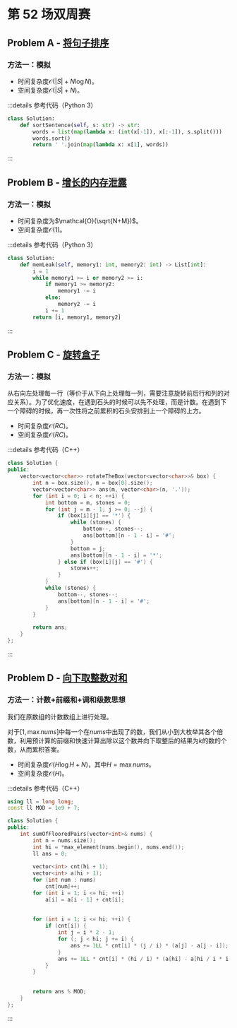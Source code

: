 # 第 52 场双周赛

## Problem A - [将句子排序](https://leetcode.cn/problems/sorting-the-sentence/)

### 方法一：模拟

- 时间复杂度$\mathcal{O}(|S|+N\log N)$。
- 空间复杂度$\mathcal{O}(|S|+N)$。

:::details 参考代码（Python 3）

```python
class Solution:
    def sortSentence(self, s: str) -> str:
        words = list(map(lambda x: (int(x[-1]), x[:-1]), s.split()))
        words.sort()
        return ' '.join(map(lambda x: x[1], words))
```

:::

## Problem B - [增长的内存泄露](https://leetcode.cn/problems/incremental-memory-leak/)

### 方法一：模拟

- 时间复杂度为$\mathcal{O}(\sqrt{N+M})$。
- 空间复杂度$\mathcal{O}(1)$。

:::details 参考代码（Python 3）

```python
class Solution:
    def memLeak(self, memory1: int, memory2: int) -> List[int]:
        i = 1
        while memory1 >= i or memory2 >= i:
            if memory1 >= memory2:
                memory1 -= i
            else:
                memory2 -= i
            i += 1
        return [i, memory1, memory2]
```

:::

## Problem C - [旋转盒子](https://leetcode.cn/problems/rotating-the-box/)

### 方法一：模拟

从右向左处理每一行（等价于从下向上处理每一列，需要注意旋转前后行和列的对应关系）。为了优化速度，在遇到石头的时候可以先不处理，而是计数。在遇到下一个障碍的时候，再一次性将之前累积的石头安排到上一个障碍的上方。

- 时间复杂度$\mathcal{O}(RC)$。
- 空间复杂度$\mathcal{O}(RC)$。

:::details 参考代码（C++）

```cpp
class Solution {
public:
    vector<vector<char>> rotateTheBox(vector<vector<char>>& box) {
        int n = box.size(), m = box[0].size();
        vector<vector<char>> ans(m, vector<char>(n, '.'));
        for (int i = 0; i < n; ++i) {
            int bottom = m, stones = 0;
            for (int j = m - 1; j >= 0; --j) {
                if (box[i][j] == '*') {
                    while (stones) {
                        bottom--, stones--;
                        ans[bottom][n - 1 - i] = '#';
                    }
                    bottom = j;
                    ans[bottom][n - 1 - i] = '*';
                } else if (box[i][j] == '#') {
                    stones++;
                }
            }
            while (stones) {
                bottom--, stones--;
                ans[bottom][n - 1 - i] = '#';
            }
        }
        
        return ans;
    }
};
```

:::

## Problem D - [向下取整数对和](https://leetcode.cn/problems/sum-of-floored-pairs/)

### 方法一：计数+前缀和+调和级数思想

我们在原数组的计数数组上进行处理。

对于$[1,\max{nums}]$中每一个在$nums$中出现了的数，我们从小到大枚举其各个倍数，利用预计算的前缀和快速计算出除以这个数并向下取整后的结果为$k$的数的个数，从而累积答案。

- 时间复杂度$\mathcal{O}(H\log H+N)$，其中$H=\max{nums}$。
- 空间复杂度$\mathcal{O}(H)$。

:::details 参考代码（C++）

```cpp
using ll = long long;
const ll MOD = 1e9 + 7;

class Solution {
public:
    int sumOfFlooredPairs(vector<int>& nums) {
        int n = nums.size();
        int hi = *max_element(nums.begin(), nums.end());
        ll ans = 0;
        
        vector<int> cnt(hi + 1);
        vector<int> a(hi + 1);
        for (int num : nums)
            cnt[num]++;
        for (int i = 1; i <= hi; ++i)
            a[i] = a[i - 1] + cnt[i];
        
        
        for (int i = 1; i <= hi; ++i) {
            if (cnt[i]) {
                int j = i * 2 - 1;
                for (; j < hi; j += i) {
                    ans += 1LL * cnt[i] * (j / i) * (a[j] - a[j - i]);
                }
                ans += 1LL * cnt[i] * (hi / i) * (a[hi] - a[hi / i * i - 1]);
            }
        }
        
        
        return ans % MOD;
    }
};
```

:::
